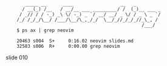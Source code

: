            _____ __      ____                 __   _
          / __(_) /__   / __/__ ___ _________/ /  (_)__ ___ _
         / _// / / -_) _\ \/ -_) _ `/ __/ __/ _ \/ / _ \ _ `/
        /_/ /_/_/\__/ /___/\__/\_,_/_/  \__/_//_/_/_//_\_, /
                                                      /___/
        $ ps ax | grep neovim

        20463 s004  S+     0:16.02 neovim slides.md
        32583 s006  R+     0:00.00 grep neovim
















































































slide 010
